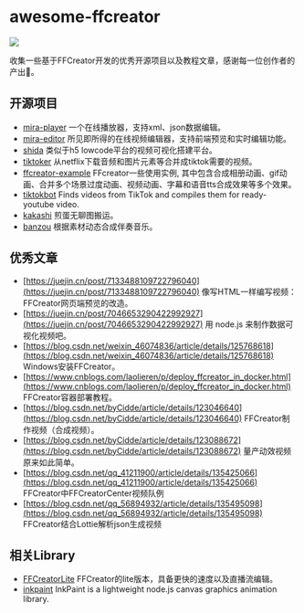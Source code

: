 # awesome-ffcreator

![](https://tnfe.github.io/FFCreator/_media/logo/logo.png)

收集一些基于FFCreator开发的优秀开源项目以及教程文章，感谢每一位创作者的产出🍮。

## 开源项目

- [mira-player](https://miravideo.github.io/mira-player/)  一个在线播放器，支持xml、json数据编辑。
- [mira-editor](https://miravideo.github.io/mira-editor/)  所见即所得的在线视频编辑器，支持前端预览和实时编辑功能。
- [shida](https://github.com/tnfe/shida) 类似于h5 lowcode平台的视频可视化搭建平台。
- [tiktoker](https://github.com/Theryston/tiktoker) 从netflix下载音频和图片元素等合并成tiktok需要的视频。
- [ffcreator-example](https://github.com/xucz/ffcreator-example) FFcreator一些使用实例, 其中包含合成相册动画、gif动画、合并多个场景过度动画、视频动画、字幕和语音tts合成效果等多个效果。
- [tiktokbot](https://github.com/slimsevernake/tiktokbot) Finds videos from TikTok and compiles them for ready-youtube video.
- [kakashi](https://github.com/kinglisky/kakashi) 煎蛋无聊图搬运。
- [banzou](https://github.com/charleyup/banzou) 根据素材动态合成伴奏音乐。

## 优秀文章
- [https://juejin.cn/post/7133488109722796040](https://juejin.cn/post/7133488109722796040) 像写HTML一样编写视频：FFCreator网页端预览的改造。
- [https://juejin.cn/post/7046653290422992927](https://juejin.cn/post/7046653290422992927) 用 node.js 来制作数据可视化视频吧。
- [https://blog.csdn.net/weixin_46074836/article/details/125768618](https://blog.csdn.net/weixin_46074836/article/details/125768618) Windows安装FFCreator。
- [https://www.cnblogs.com/laolieren/p/deploy_ffcreator_in_docker.html](https://www.cnblogs.com/laolieren/p/deploy_ffcreator_in_docker.html) FFCreator容器部署教程。
- [https://blog.csdn.net/byCidde/article/details/123046640](https://blog.csdn.net/byCidde/article/details/123046640) FFCreator制作视频（合成视频）。
- [https://blog.csdn.net/byCidde/article/details/123088672](https://blog.csdn.net/byCidde/article/details/123088672) 量产动效视频原来如此简单。
- [https://blog.csdn.net/qq_41211900/article/details/135425066](https://blog.csdn.net/qq_41211900/article/details/135425066) FFCreator中FFCreatorCenter视频队例
- [https://blog.csdn.net/qq_56894932/article/details/135495098](https://blog.csdn.net/qq_56894932/article/details/135495098) FFCreator结合Lottie解析json生成视频


## 相关Library

- [FFCreatorLite](https://github.com/drawcall/FFCreatorLite) FFCreator的lite版本，具备更快的速度以及直播流编辑。
- [inkpaint](https://github.com/drawcall/inkpaint) InkPaint is a lightweight node.js canvas graphics animation library.
